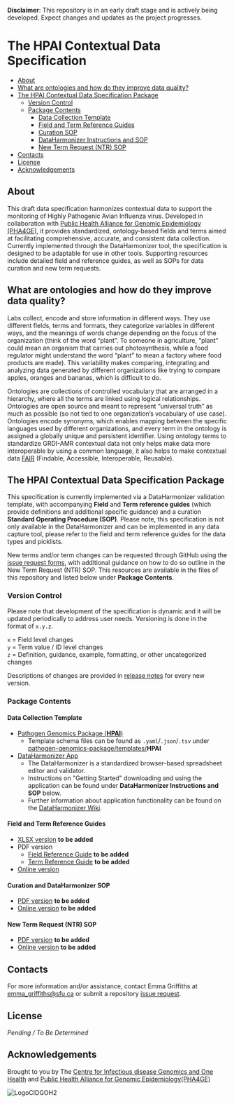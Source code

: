 **Disclaimer**: This repository is in an early draft stage and is actively being developed. Expect changes and updates as the project progresses.

# The HPAI Contextual Data Specification

  - [About](#about)
  - [What are ontologies and how do they improve data quality?](#what-are-ontologies-and-how-do-they-improve-data-quality)
  - [The HPAI Contextual Data Specification Package](#the-hpai-contextual-data-specification-package)
    - [Version Control](#version-control)
    - [Package Contents](#package-contents)
      - [Data Collection Template](#data-collection-template)
      - [Field and Term Reference Guides](#field-and-term-reference-guides)
      - [Curation SOP](#curation-sop)
      - [DataHarmonizer Instructions and SOP](#dataharmonizer-instructions-and-sop)
      - [New Term Request (NTR) SOP](#new-term-request-ntr-sop)
  - [Contacts](#contacts)
  - [License](#license)
  - [Acknowledgements](#acknowledgements)

## About

This draft data specification harmonizes contextual data to support the monitoring of Highly Pathogenic Avian Influenza virus. Developed in collaboration with [Public Health Alliance for Genomic Epidemiology (PHA4GE)](https://pha4ge.org/), it provides standardized, ontology-based fields and terms aimed at facilitating comprehensive, accurate, and consistent data collection. Currently implemented through the DataHarmonizer tool, the specification is designed to be adaptable for use in other tools. Supporting resources include detailed field and reference guides, as well as SOPs for data curation and new term requests.

## What are ontologies and how do they improve data quality?

Labs collect, encode and store information in different ways. They use different fields, terms and formats, they categorize variables in different ways, and the meanings of words change depending on the focus of the organization (think of the word “plant”. To someone in agriculture, “plant” could mean an organism that carries out photosynthesis, while a food regulator might understand the word “plant” to mean a factory where food products are made). This variability makes comparing, integrating and analyzing data generated by different organizations like trying to compare apples, oranges and bananas, which is difficult to do.

Ontologies are collections of controlled vocabulary that are arranged in a hierarchy, where all the terms are linked using logical relationships. Ontologies are open source and meant to represent “universal truth” as much as possible (so not tied to one organization’s vocabulary of use case). Ontologies encode synonyms, which enables mapping between the specific languages used by different organizations, and every term in the ontology is assigned a globally unique and persistent identifier. Using ontology terms to standardize GRDI-AMR contextual data not only helps make data more interoperable by using a common language, it also helps to make contextual data [FAIR](https://www.go-fair.org/fair-principles/) (Findable, Accessible, Interoperable, Reusable).

## The HPAI Contextual Data Specification Package

This specification is currently implemented via a DataHarmonizer validation template, with accompanying **Field** and **Term reference guides** (which provide definitions and additional specific guidance) and a curation **Standard Operating Procedure (SOP)**. Please note, this specification is not only available in the DataHarmonizer and can be implemented in any data capture tool, please refer to the field and term reference guides for the data types and picklists.

New terms and/or term changes can be requested through GitHub using the [issue request forms](https://github.com/cidgoh/HPAI_Contextual_Data_Specification/issues/new/choose), with additional guidance on how to do so outline in the New Term Request (NTR) SOP. This resources are available in the files of this repository and listed below under **Package Contents**.

### Version Control

Please note that development of the specification is dynamic and it will be updated periodically to address user needs. Versioning is done in the format of `x.y.z`.

`x` = Field level changes <br>
`y` = Term value / ID level changes <br>
`z` = Definition, guidance, example, formatting, or other uncategorized changes

Descriptions of changes are provided in [release notes](https://github.com/cidgoh/HPAI/releases) for every new version.

### Package Contents

#### Data Collection Template
- [Pathogen Genomics Package (**HPAI**)](https://github.com/cidgoh/pathogen-genomics-package/releases)
  - Template schema files can be found as `.yaml`/`.json`/`.tsv` under [pathogen-genomics-package/templates/](https://github.com/cidgoh/pathogen-genomics-package/tree/main/templates)**HPAI**
- [DataHarmonizer App](https://github.com/cidgoh/DataHarmonizer)
  - The DataHarmonizer is a standardized browser-based spreadsheet editor and validator.
  - Instructions on "Getting Started" downloading and using the application can be found under **DataHarmonizer Instructions and SOP** below.
  - Further information about application functionality can be found on the [DataHarmonizer Wiki](https://github.com/cidgoh/pathogen-genomics-package/wiki/DataHarmonizer-Getting-Started).

#### Field and Term Reference Guides
- [XLSX version]() **to be added**
- PDF version
  - [Field Reference Guide]() **to be added**
  - [Term Reference Guide]() **to be added**
- [Online version]()

#### Curation and DataHarmonizer SOP
- [PDF version]() **to be added**
- [Online version]() **to be added**


#### New Term Request (NTR) SOP
- [PDF version]() **to be added**
- [Online version]() **to be added**

## Contacts
For more information and/or assistance, contact Emma Griffiths at emma_griffiths@sfu.ca or submit a repository [issue request](https://github.com/PHA4GE/HPAI_Contextual_Data_Specification/issues).

## License

_Pending / To Be Determined_

## Acknowledgements

Brought to you by The [Centre for Infectious disease Genomics and One Health](https://cidgoh.ca/) and [Public Health Alliance for Genomic Epidemiology(PHA4GE)](https://pha4ge.org/)

![LogoCIDGOH2](https://github.com/cidgoh/specification-repo-template/assets/48695054/87fa713d-8fd7-453d-8542-fc413069e842)
